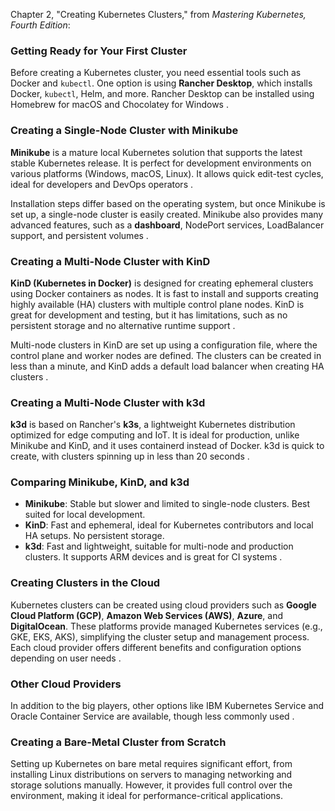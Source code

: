 Chapter 2, "Creating Kubernetes Clusters," from *Mastering Kubernetes, Fourth Edition*:

### **Getting Ready for Your First Cluster**
Before creating a Kubernetes cluster, you need essential tools such as Docker and `kubectl`. One option is using **Rancher Desktop**, which installs Docker, `kubectl`, Helm, and more. Rancher Desktop can be installed using Homebrew for macOS and Chocolatey for Windows .

### **Creating a Single-Node Cluster with Minikube**
**Minikube** is a mature local Kubernetes solution that supports the latest stable Kubernetes release. It is perfect for development environments on various platforms (Windows, macOS, Linux). It allows quick edit-test cycles, ideal for developers and DevOps operators .

Installation steps differ based on the operating system, but once Minikube is set up, a single-node cluster is easily created. Minikube also provides many advanced features, such as a **dashboard**, NodePort services, LoadBalancer support, and persistent volumes  .

### **Creating a Multi-Node Cluster with KinD**
**KinD (Kubernetes in Docker)** is designed for creating ephemeral clusters using Docker containers as nodes. It is fast to install and supports creating highly available (HA) clusters with multiple control plane nodes. KinD is great for development and testing, but it has limitations, such as no persistent storage and no alternative runtime support  .

Multi-node clusters in KinD are set up using a configuration file, where the control plane and worker nodes are defined. The clusters can be created in less than a minute, and KinD adds a default load balancer when creating HA clusters  .

### **Creating a Multi-Node Cluster with k3d**
**k3d** is based on Rancher's **k3s**, a lightweight Kubernetes distribution optimized for edge computing and IoT. It is ideal for production, unlike Minikube and KinD, and it uses containerd instead of Docker. k3d is quick to create, with clusters spinning up in less than 20 seconds  .

### **Comparing Minikube, KinD, and k3d**
- **Minikube**: Stable but slower and limited to single-node clusters. Best suited for local development.
- **KinD**: Fast and ephemeral, ideal for Kubernetes contributors and local HA setups. No persistent storage.
- **k3d**: Fast and lightweight, suitable for multi-node and production clusters. It supports ARM devices and is great for CI systems .

### **Creating Clusters in the Cloud**
Kubernetes clusters can be created using cloud providers such as **Google Cloud Platform (GCP)**, **Amazon Web Services (AWS)**, **Azure**, and **DigitalOcean**. These platforms provide managed Kubernetes services (e.g., GKE, EKS, AKS), simplifying the cluster setup and management process. Each cloud provider offers different benefits and configuration options depending on user needs .

### **Other Cloud Providers**
In addition to the big players, other options like IBM Kubernetes Service and Oracle Container Service are available, though less commonly used .

### **Creating a Bare-Metal Cluster from Scratch**
Setting up Kubernetes on bare metal requires significant effort, from installing Linux distributions on servers to managing networking and storage solutions manually. However, it provides full control over the environment, making it ideal for performance-critical applications.